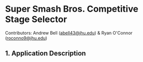 # Super Smash Bros. Competitive Stage Selector
Contributors: Andrew Bell (abell43@jhu.edu) & Ryan O'Connor (roconno9@jhu.edu)

## 1. Application Description
